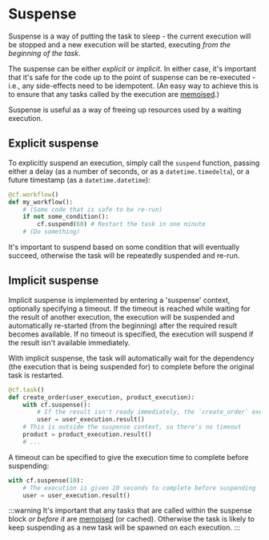# Suspense

Suspense is a way of putting the task to sleep - the current execution will be stopped and a new execution will be started, executing _from the beginning of the task_.

The suspense can be either _explicit_ or _implicit_. In either case, it's important that it's safe for the code up to the point of suspense can be re-executed - i.e., any side-effects need to be idempotent. (An easy way to achieve this is to ensure that any tasks called by the execution are [memoised](/memoising).)

Suspense is useful as a way of freeing up resources used by a waiting execution.

## Explicit suspense

To explicitly suspend an execution, simply call the `suspend` function, passing either a delay (as a number of seconds, or as a `datetime.timedelta`), or a future timestamp (as a `datetime.datetime`):

```python
@cf.workflow()
def my_workflow():
    # (Some code that is safe to be re-run)
    if not some_condition():
        cf.suspend(60) # Restart the task in one minute
    # (Do something)
```

It's important to suspend based on some condition that will eventually succeed, otherwise the task will be repeatedly suspended and re-run.

## Implicit suspense

Implicit suspense is implemented by entering a 'suspense' context, optionally specifying a timeout. If the timeout is reached while waiting for the result of another execution, the execution will be suspended and automatically re-started (from the beginning) after the required result becomes available. If no timeout is specified, the execution will suspend if the result isn't available immediately.

With implicit suspense, the task will automatically wait for the dependency (the execution that is being suspended for) to complete before the original task is restarted.

```python
@cf.task()
def create_order(user_execution, product_execution):
    with cf.suspense():
        # If the result isn't ready immediately, the `create_order` execution will suspend
        user = user_execution.result()
    # This is outside the suspense context, so there's no timeout
    product = product_execution.result()
    # ...
```

A timeout can be specified to give the execution time to complete before suspending:

```python
with cf.suspense(10):
    # The execution is given 10 seconds to complete before suspending
    user = user_execution.result()
```

:::warning
It's important that any tasks that are called within the suspense block _or before it_ are [memoised](/memoising) (or cached). Otherwise the task is likely to keep suspending as a new task will be spawned on each execution.
:::
